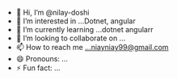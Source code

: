 - 👋 Hi, I’m @nilay-doshi
- 👀 I’m interested in ...Dotnet, angular
- 🌱 I’m currently learning ...dotnet angularr
- 💞️ I’m looking to collaborate on ...
- 📫 How to reach me ...niayniay99@gmail.com
- 😄 Pronouns: ...
- ⚡ Fun fact: ...

<!---
nilay-doshi/nilay-doshi is a ✨ special ✨ repository because its `README.md` (this file) appears on your GitHub profile.
You can click the Preview link to take a look at your changes.
--->
